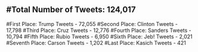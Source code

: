 #Total Number of Tweets: 124,017 
---
#First Place: Trump Tweets - 72,055
#Second Place: Clinton Tweets - 17,798
#Third Place: Cruz Tweets - 12,776
#Fourth Place: Sanders Tweets - 10,794
#Fifth Place: Rubio Tweets - 6,950
#Sixth Place: Jeb! Tweets - 2,021
#Seventh Place: Carson Tweets - 1,202
#Last Place: Kasich Tweets - 421
